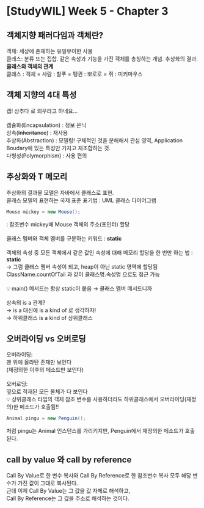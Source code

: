 # [StudyWIL] Week 5 - Chapter 3

## 객체지향 패러다임과 객체란?

객체: 세상에 존재하는 유일무이한 사물  
클래스: 분류 또는 집합. 같은 속성과 기능을 가진 객체를 총칭하는 개념. 추상화의 결과.
<br>
**클래스와 객체의 관계**  
클래스 : 객체 = 사람 : 찰푸 = 펭귄 : 뽀로로 = 쥐 : 미키마우스
<br>

## 객체 지향의 4대 특성

캡! 상추다 로 외우라고 하네요...  
<br>
캡슐화(Encapsulation) : 정보 은닉  
상속(~~Inheritance~~) : 재사용  
추상화(Abstraction) : 모델링! 구체적인 것을 분해해서 관심 영역, Application Boudary에 있는 특성만 가지고 재조합하는 것.  
다형성(Polymorphism) : 사용 편의
<br>

## 추상화와 T 메모리

추상화의 결과물 모델은 자바에서 클래스로 표현.  
클래스 모델의 표현하는 국제 표준 표기법 : UML 클래스 다이어그램

```java
Mouse mickey = new Mouse();
```

: 참조변수 mickey에 Mouse 객체의 주소(포인터) 할당  
<br>
클래스 멤버와 객체 멤버를 구분하는 키워드 : **static**  
<br>
객체의 속성 중 모든 객체에서 같은 값인 속성에 대해 메모리 할당을 한 번만 하는 법 : **static**  
→ 그럼 클래스 멤버 속성이 되고, heap이 아닌 static 영역에 할당됨  
ClassName.countOfTail 과 같이 클래스명.속성명 으로도 접근 가능  
<br>
💡 main() 메서드는 항상 static이 붙음 → 클래스 멤버 메서드니까  
<br>
상속의 is a 관계?  
→ is a 대신에 is a kind of 로 생각하자!  
→ 하위클래스 is a kind of 상위클래스
<br>

## 오버라이딩 vs 오버로딩

오버라이딩:  
맨 위에 올라탄 존재만 보인다  
(재정의한 이후의 메소드만 보인다)  
<br>
오버로딩:  
옆으로 적재된 모든 물체가 다 보인다
<br>
💡 상위클래스 타입의 객체 참조 변수를 사용하더라도 하위클래스에서 오버라이딩(재정의)한 메소드가 호출됨!!

```java
Animal pingu = new Penguin();
```

처럼 pingu는 Animal 인스턴스를 가리키지만, Penguin에서 재정의한 메소드가 호출된다.
<br>

## call by value 와 call by reference

Call By Value로 한 변수 복사와 Call By Reference로 한 참조변수 복사 모두 해당 변수가 가진 값이 그대로 복사된다.  
근데 이제 Call By Value는 그 값을 값 자체로 해석하고,  
Call By Reference는 그 값을 주소로 해석하는 것이다.
